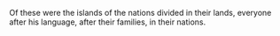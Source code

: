 Of these were the islands of the nations divided in their lands, everyone after his language, after their families, in their nations.